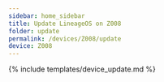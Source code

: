 ```yaml
---
sidebar: home_sidebar
title: Update LineageOS on Z008
folder: update
permalink: /devices/Z008/update
device: Z008
---
```

{% include templates/device_update.md %}
